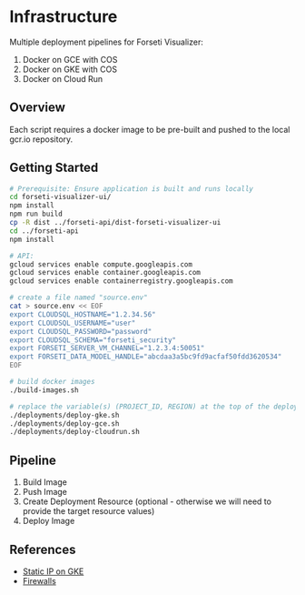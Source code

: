# Infrastructure

Multiple deployment pipelines for Forseti Visualizer:

1. Docker on GCE with COS
2. Docker on GKE with COS
3. Docker on Cloud Run

## Overview

Each script requires a docker image to be pre-built and pushed to the local gcr.io repository.

## Getting Started

```bash
# Prerequisite: Ensure application is built and runs locally
cd forseti-visualizer-ui/
npm install
npm run build
cp -R dist ../forseti-api/dist-forseti-visualizer-ui
cd ../forseti-api
npm install

# API:
gcloud services enable compute.googleapis.com
gcloud services enable container.googleapis.com
gcloud services enable containerregistry.googleapis.com

# create a file named "source.env"
cat > source.env << EOF
export CLOUDSQL_HOSTNAME="1.2.34.56"
export CLOUDSQL_USERNAME="user"
export CLOUDSQL_PASSWORD="password"
export CLOUDSQL_SCHEMA="forseti_security"
export FORSETI_SERVER_VM_CHANNEL="1.2.3.4:50051"
export FORSETI_DATA_MODEL_HANDLE="abcdaa3a5bc9fd9acfaf50fdd3620534"
EOF

# build docker images
./build-images.sh

# replace the variable(s) (PROJECT_ID, REGION) at the top of the deployment file and then run to deploy the image
./deployments/deploy-gke.sh
./deployments/deploy-gce.sh
./deployments/deploy-cloudrun.sh
```

## Pipeline

1. Build Image
2. Push Image
3. Create Deployment Resource (optional - otherwise we will need to provide the target resource values)
4. Deploy Image

## References

* [Static IP on GKE](https://cloud.google.com/kubernetes-engine/docs/tutorials/configuring-domain-name-static-ip)
* [Firewalls](https://cloud.google.com/solutions/prep-kubernetes-engine-for-prod#firewalling)
